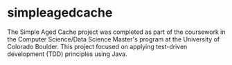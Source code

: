 # simpleagedcache
The Simple Aged Cache project was completed as part of the coursework in the Computer Science/Data Science Master's program at the University of Colorado Boulder. This project focused on applying test-driven development (TDD) principles using Java.
